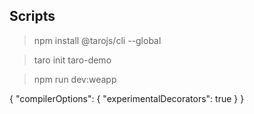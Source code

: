 ## Scripts
> npm install @tarojs/cli --global

> taro init taro-demo

> npm run dev:weapp
>>
{
   "compilerOptions": {
        "experimentalDecorators": true
    }
}
>>